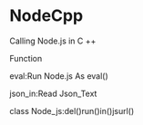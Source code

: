 # NodeCpp
Calling Node.js in C ++

Function

eval:Run Node.js As eval()

json_in:Read Json_Text

class Node_js:del()run()in()jsurl()